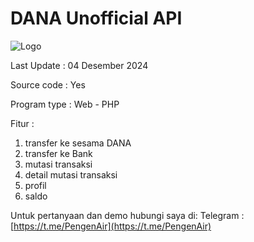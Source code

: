 # DANA Unofficial API

![Logo](https://upload.wikimedia.org/wikipedia/commons/thumb/7/72/Logo_dana_blue.svg/1200px-Logo_dana_blue.svg.png)

Last Update : 04 Desember 2024

Source code : Yes

Program type : Web - PHP

Fitur :
1.  transfer ke sesama DANA
2.  transfer ke Bank
3.  mutasi transaksi
4.  detail mutasi transaksi
5.  profil
6.  saldo

Untuk pertanyaan dan demo hubungi saya di:
Telegram : [https://t.me/PengenAir](https://t.me/PengenAir)
